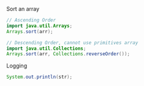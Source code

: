 Sort an array
```java
// Ascending Order
import java.util.Arrays;
Arrays.sort(arr);

// Descending Order, cannot use primitives array
import java.util.Collections;
Arrays.sort(arr, Collections.reverseOrder());
```

Logging
```java
System.out.println(str);
```
